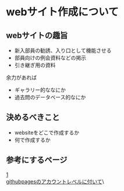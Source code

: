 # webサイト作成について

## webサイトの趣旨
- 新入部員の勧誘、入り口として機能させる
- 部員向けの例会資料などの掲示
- 引き継ぎ用の資料

余力があれば
- ギャラリー的ななにか
- 過去問のデータベース的なにか

## 決めるべきこと 
- websiteをどこで作成するか
- 何で作成するか

## 参考にするページ
[1](https://sub-t.github.io/nextjs-ts-blog-demo/)\
[githubpagesのアカウントレベルに付いて](https://zenn.dev/hidaka/articles/compare-github-plans)\
